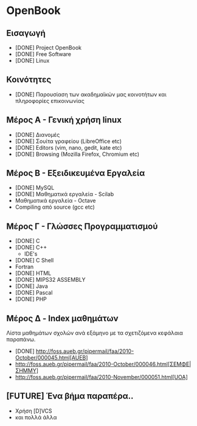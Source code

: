OpenBook
========

Εισαγωγή
--------
 * [DONE] Project OpenBook
 * [DONE] Free Software
 * [DONE] Linux

Κοινότητες
----------
 * [DONE] Παρουσίαση των ακαδημαϊκών μας κοινοτήτων και πληροφορίες επικοινωνίας

Μέρος Α - Γενική χρήση linux
----------------------------
 * [DONE] Διανομές
 * [DONE] Σουίτα γραφείου (LibreOffice etc)
 * [DONE] Editors (vim, nano, gedit, kate etc)
 * [DONE] Browsing (Mozilla Firefox, Chromium etc)

Μέρος Β - Εξειδικευμένα Εργαλεία
--------------------------------
 * [DONE] MySQL
 * [DONE] Μαθηματικά εργαλεία - Scilab
 * Μαθηματικά εργαλεία - Octave
 * Compiling από source (gcc etc)

Μέρος Γ - Γλώσσες Προγραμματισμού
---------------------------------
 * [DONE] C
 * [DONE] C++
   - IDE's
 * [DONE] C Shell
 * Fortran
 * [DONE] HTML
 * [DONE] MIPS32 ASSEMBLY
 * [DONE] Java
 * [DONE] Pascal
 * [DONE] PHP

Mέρος Δ - Index μαθημάτων
-------------------------
Λίστα μαθημάτων σχολών ανά εξάμηνο με τα σχετιζόμενα κεφάλαια παραπάνω.

 * [DONE] http://foss.aueb.gr/pipermail/faa/2010-October/000045.html[AUEB]
 * http://foss.aueb.gr/pipermail/faa/2010-October/000046.html[ΣΕΜΦΕ|ΣΗΜΜΥ]
 * http://foss.aueb.gr/pipermail/faa/2010-November/000051.html[UOA]

[FUTURE] Ένα βήμα παραπέρα..
----------------------------
 * Χρήση [D]VCS
 * και πολλά άλλα


